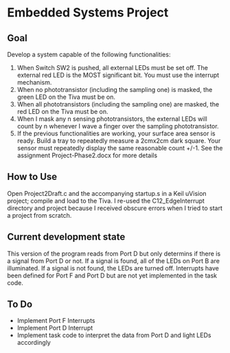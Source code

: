 # Embedded Systems Project
## Goal
Develop a system capable of the following functionalities:
1. When Switch SW2 is pushed, all external LEDs must be set off. The external red LED is the MOST significant bit. You must use the interrupt mechanism.
2. When no phototransistor (including the sampling one) is masked, the green LED on the Tiva must be on. 
3. When all phototransistors (including the sampling one)  are masked, the red LED on the Tiva must be on.
4. When I mask any n sensing phototransistors, the external LEDs will count by n whenever I wave a finger over the sampling phototransistor. 
5. If the previous functionalities are working, your surface area sensor is ready. Build a tray to repeatedly measure a 2cmx2cm dark square. Your sensor must repeatedly display the same reasonable count +/-1.
See the assignment Project-Phase2.docx for more details
## How to Use
Open Project2Draft.c and the accompanying startup.s in a Keil uVision project; compile and load to the Tiva. I re-used the C12_EdgeInterrupt directory and project because I received obscure errors when I tried to start a project from scratch.
## Current development state
This version of the program reads from Port D but only determins if there is a signal from Port D or not. If a signal is found, all of the LEDs on Port B are illuminated. If a signal is not found, the LEDs are turned off.
Interrupts have been defined for Port F and Port D but are not yet implemented in the task code.
## To Do
- Implement Port F Interrupts
- Implement Port D Interrupt
- Implement task code to interpret the data from Port D and light LEDs accordingly